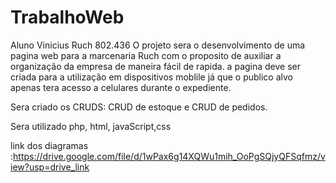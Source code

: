 # TrabalhoWeb
Aluno Vinicius Ruch 802.436
O projeto sera o desenvolvimento de uma pagina web para a marcenaria Ruch com o proposito de auxiliar a organização da empresa de maneira fácil de rapida.
a pagina deve ser criada para a utilização em dispositivos moblile já que o publico alvo apenas tera acesso a celulares durante o expediente.

Sera criado os CRUDS: CRUD de estoque e CRUD de pedidos.

Sera utilizado php, html, javaScript,css

link dos diagramas :https://drive.google.com/file/d/1wPax6g14XQWu1mih_OoPgSQjyQFSqfmz/view?usp=drive_link
